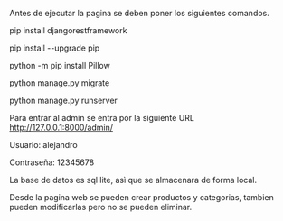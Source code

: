 Antes de ejecutar la pagina se deben poner los siguientes comandos.

pip install djangorestframework

pip install --upgrade pip

python -m pip install Pillow

python manage.py migrate

python manage.py runserver

Para entrar al admin se entra por la siguiente URL http://127.0.0.1:8000/admin/

Usuario: alejandro

Contraseña: 12345678

La base de datos es sql lite, asì que se almacenara de forma local.

Desde la pagina web se pueden crear productos y categorias, tambien pueden modificarlas pero no se pueden eliminar.
